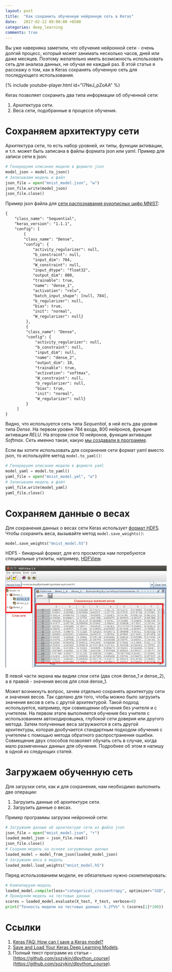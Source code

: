 ```yaml
---
layout: post
title:  "Как сохранить обученную нейронную сеть в Keras"
date:   2017-02-12 09:00:00 +0500
categories: deep_learning
comments: true
---
```

Вы уже наверняка заметили, что обучение нейронной сети - очень долгий процесс, который может занимать несколько часов, дней или даже месяцев. Поэтому желательно иметь возможность использовать сеть для анализа данных, не обучая ее каждый раз. В этой статье я расскажу о том, как в Keras сохранять обученную сеть для последующего использования.
 
{% include youtube-player.html id="I7NeJ_pZoAA" %}
 
<!--more-->

Keras позволяет сохранить два типа информации об обученной сети:

1. Архитектура сети.
2. Веса сети, подобранные в процессе обучения.

# Сохраняем архитектуру сети

Архитектура сети, то есть набор уровней, их типы, функции активации, и т.п. может быть записана в файлы формата json или yaml. Пример для записи сети в json:

```python
# Генерируем описание модели в формате json
model_json = model.to_json()
# Записываем модель в файл
json_file = open("mnist_model.json", "w")
json_file.write(model_json)
json_file.close()
```

Пример json файла для [сети распознавания рукописных цифр MNIST](/courses/nnpython-lab1):

    {
        "class_name": "Sequential", 
        "keras_version": "1.1.1", 
        "config": [
            {
            "class_name": "Dense", 
            "config": {
                "activity_regularizer": null, 
                "b_constraint": null, 
                "input_dim": 784, 
                "W_constraint": null, 
                "input_dtype": "float32", 
                "output_dim": 800, 
                "trainable": true, 
                "name": "dense_1", 
                "activation": "relu", 
                "batch_input_shape": [null, 784], 
                "b_regularizer": null, 
                "bias": true, 
                "init": "normal", 
                "W_regularizer": null}
             }, 
             {
             "class_name": "Dense", 
             "config": {
                 "activity_regularizer": null, 
                 "b_constraint": null, 
                 "input_dim": null, 
                 "name": "dense_2", 
                 "output_dim": 10, 
                 "trainable": true, 
                 "activation": "softmax", 
                 "W_constraint": null, 
                 "b_regularizer": null, 
                 "bias": true, 
                 "init": "normal", 
                 "W_regularizer": null}
             }
         ]
    }

Видно, что используется сеть типа *Sequential*, в ней есть два уровня типа *Dense*. На первом уровне 784 входа, 800 нейронов, фукнция активации *RELU*. На втором слое 10 нейронов, функция активации *Softmax*. Сеть именно такая, какую [мы создавали в программе](/courses/nnpython-lab1).

Если вы хотите использовать для сохранения сети формат yaml вместо json, то используйте метод `model.to_yaml()`:

```python
# Генерируем описание модели в формате yaml
model_yaml = model.to_yaml()
yaml_file = open("mnist_model.yml", "w")
# Записываем модель в файл
yaml_file.write(model_yaml)
yaml_file.close()
```

# Сохраняем данные о весах

Для сохранения данных о весах сети Keras использует [формат HDF5](https://support.hdfgroup.org/HDF5/). Чтобы сохранить веса, вызывайте метод `model.save_weights()`:

```python
model.save_weights("mnist_model.h5")
```

HDF5 - бинарный формат, для его просмотра нам потребуются специальные утилиты, например, [HDFView](https://support.hdfgroup.org/products/java/hdfview/).

![Просмотр весов сети в HDFView](/assets/dl/weights_hdfview.jpg)

В левой части экрана мы видим слои сети (два слоя dense_1 и dense_2), а в правой - значения весов для слоя dense_1.

Может возникнуть вопрос, зачем отдельно сохранять архитектуру сети и значения весов. Так сделано для того, чтобы можно было загрузить значения весов в сеть с другой архитектурой. Такой подход используется, например, при совмещении обучения без учителя и с учителем. На первом этапе выполняется обучения без учителя с использованием автокодировщика, глубокой сети доверия или другого метода. Затем полученные веса загружаются в сеть другой архитектуры, которая дообучается стандартным подходом обучения с учителем с помощью метода обратного распространения ошибки. Совмещение двух способов позволяет обучать сеть в случае, когда мало размеченных данных для обучения. Подробнее об этом я напишу в одной из следующих статей.

# Загружаем обученную сеть

Для загрузки сети, как и для сохранения, нам необходимо выполнить две операции:

1. Загрузить данные об архитектуре сети.
2. Загрузить данные о весах.

Пример программы загрузки нейронной сети:

```python
# Загружаем данные об архитектуре сети из файла json
json_file = open("mnist_model.json", "r")
loaded_model_json = json_file.read()
json_file.close()
# Создаем модель на основе загруженных данных
loaded_model = model_from_json(loaded_model_json)
# Загружаем веса в модель
loaded_model.load_weights("mnist_model.h5")
```

Перед использованием модели, ее обязательно нужно скомпилировать:

```python
# Компилируем модель
loaded_model.compile(loss="categorical_crossentropy", optimizer="SGD", metrics=["accuracy"])
# Проверяем модель на тестовых данных
scores = loaded_model.evaluate(X_test, Y_test, verbose=0)
print("Точность модели на тестовых данных: %.2f%%" % (scores[1]*100))
```

# Ссылки

1. [Keras FAQ: How can I save a Keras model?](https://keras.io/getting-started/faq/#how-can-i-save-a-keras-model)
2. [Save and Load Your Keras Deep Learning Models](http://machinelearningmastery.com/save-load-keras-deep-learning-models/).
3. Полный текст программ из статьи - [https://github.com/sozykin/dlpython_course](https://github.com/sozykin/dlpython_course).

